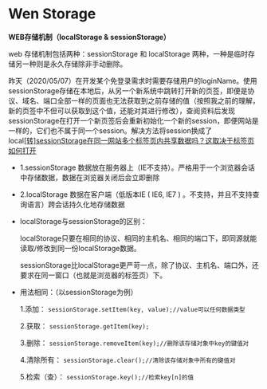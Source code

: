 # Wen Storage


**WEB存储机制（localStorage & sessionStorage）**

web 存储机制包括两种：sessionStorage 和 localStorage 两种，一种是临时存储另一种则是永久存储除非手动删除。

昨天（2020/05/07）在开发某个免登录需求时需要存储用户的loginName。使用sessionStorage存储在本地后，从另一个新系统中跳转打开新的页签，即便是协议、域名、端口全部一样的页面也无法获取到之前存储的值（按照我之前的理解，新的页签中不但可以获取到这个值，还能对其进行修改），查阅资料后发现sessionStorage在打开一个新页签后会重新初始化一个新的session，即便网站是一样的，它们也不属于同一个session。解决方法将session换成了local[[转]sessionStorage在同一网站多个标签页内共享数据吗？这取决于标签页如何打开](https://blog.csdn.net/sinat_36521655/article/details/82257252)

- 1.sessionStorage 数据放在服务器上（IE不支持）。严格用于一个浏览器会话中存储数据，数据在浏览器关闭后会立即删除

- 2.localStorage 数据在客户端（低版本IE ( IE6, IE7 ) 。不支持，并且不支持查询语言）跨会话持久化地存储数据

- localStorage与sessionStorage的区别：

    localStorage只要在相同的协议、相同的主机名、相同的端口下，即同源就能读取/修改到同一份localStorage数据。

    sessionStorage比localStorage更严苛一点，除了协议、主机名、端口外，还要求在同一窗口（也就是浏览器的标签页）下。

- 用法相同：（以sessionStorage为例）

    1.添加：
        `sessionStorage.setItem(key, value);//value可以任何数据类型`

    2.获取：
        `sessionStorage.getItem(key);`

    3.删除：
        `sessionStorage.removeItem(key);//删除该存储对象中key的键值对`

    4.清除所有：
        `sessionStorage.clear();//清除该存储对象中所有的键值对`

    5.检索（查）：
        `sessionStorage.key();//检索key[n]的值`
